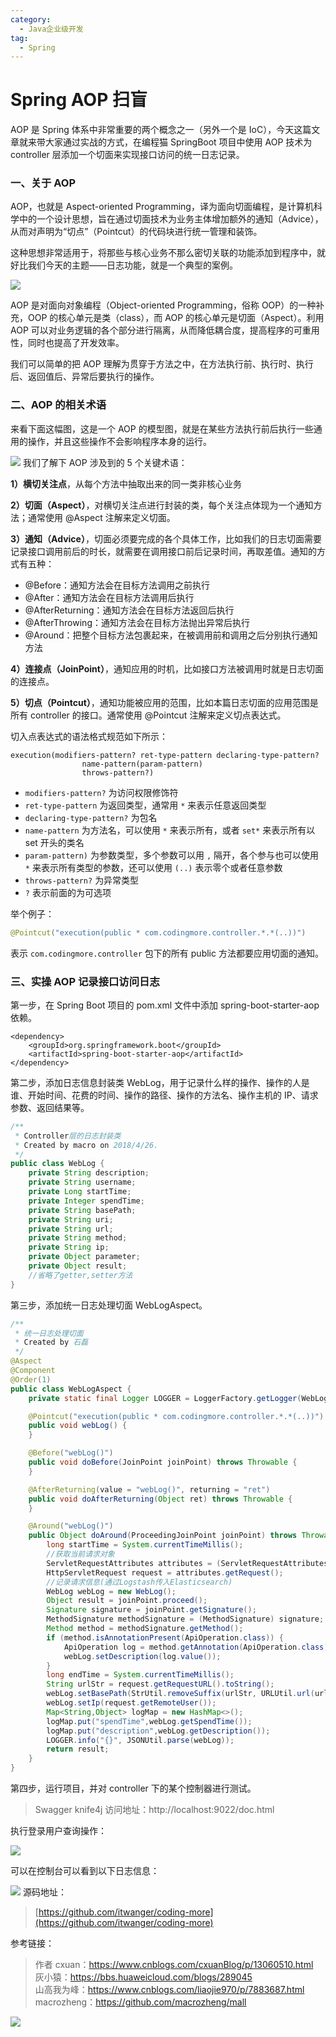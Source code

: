 ```yaml
---
category:
  - Java企业级开发
tag:
  - Spring
---
```


# Spring AOP 扫盲

AOP 是 Spring 体系中非常重要的两个概念之一（另外一个是 IoC），今天这篇文章就来带大家通过实战的方式，在编程猫 SpringBoot 项目中使用 AOP 技术为 controller 层添加一个切面来实现接口访问的统一日志记录。

### 一、关于 AOP

AOP，也就是 Aspect-oriented Programming，译为面向切面编程，是计算机科学中的一个设计思想，旨在通过切面技术为业务主体增加额外的通知（Advice），从而对声明为“切点”（Pointcut）的代码块进行统一管理和装饰。

这种思想非常适用于，将那些与核心业务不那么密切关联的功能添加到程序中，就好比我们今天的主题——日志功能，就是一个典型的案例。

![](http://cdn.tobebetterjavaer.com/tobebetterjavaer/images/springboot/aop-log-1.png)

AOP 是对面向对象编程（Object-oriented Programming，俗称 OOP）的一种补充，OOP 的核心单元是类（class），而 AOP 的核心单元是切面（Aspect）。利用 AOP 可以对业务逻辑的各个部分进行隔离，从而降低耦合度，提高程序的可重用性，同时也提高了开发效率。

我们可以简单的把 AOP 理解为贯穿于方法之中，在方法执行前、执行时、执行后、返回值后、异常后要执行的操作。

### 二、AOP 的相关术语

来看下面这幅图，这是一个 AOP 的模型图，就是在某些方法执行前后执行一些通用的操作，并且这些操作不会影响程序本身的运行。

![](http://cdn.tobebetterjavaer.com/tobebetterjavaer/images/springboot/aop-log-2.png)
我们了解下 AOP 涉及到的 5 个关键术语：

**1）横切关注点**，从每个方法中抽取出来的同一类非核心业务

**2）切面（Aspect）**，对横切关注点进行封装的类，每个关注点体现为一个通知方法；通常使用 @Aspect 注解来定义切面。

**3）通知（Advice）**，切面必须要完成的各个具体工作，比如我们的日志切面需要记录接口调用前后的时长，就需要在调用接口前后记录时间，再取差值。通知的方式有五种：

- @Before：通知方法会在目标方法调用之前执行
- @After：通知方法会在目标方法调用后执行
- @AfterReturning：通知方法会在目标方法返回后执行
- @AfterThrowing：通知方法会在目标方法抛出异常后执行
- @Around：把整个目标方法包裹起来，在被调用前和调用之后分别执行通知方法

**4）连接点（JoinPoint）**，通知应用的时机，比如接口方法被调用时就是日志切面的连接点。

**5）切点（Pointcut）**，通知功能被应用的范围，比如本篇日志切面的应用范围是所有 controller 的接口。通常使用 @Pointcut 注解来定义切点表达式。

切入点表达式的语法格式规范如下所示：

```
execution(modifiers-pattern? ret-type-pattern declaring-type-pattern?
				name-pattern(param-pattern)
                throws-pattern?)
```

- `modifiers-pattern?` 为访问权限修饰符
- `ret-type-pattern` 为返回类型，通常用 `*` 来表示任意返回类型
- `declaring-type-pattern?` 为包名
- `name-pattern` 为方法名，可以使用 `*` 来表示所有，或者 `set*` 来表示所有以 set 开头的类名
- `param-pattern)` 为参数类型，多个参数可以用 `,` 隔开，各个参与也可以使用 `*` 来表示所有类型的参数，还可以使用 `(..)` 表示零个或者任意参数
- `throws-pattern?` 为异常类型
- `?` 表示前面的为可选项

举个例子：

```java
@Pointcut("execution(public * com.codingmore.controller.*.*(..))")
```

 表示 `com.codingmore.controller` 包下的所有 public 方法都要应用切面的通知。



### 三、实操 AOP 记录接口访问日志

第一步，在 Spring Boot 项目的 pom.xml 文件中添加 spring-boot-starter-aop 依赖。

```
<dependency>
    <groupId>org.springframework.boot</groupId>
    <artifactId>spring-boot-starter-aop</artifactId>
</dependency>
```


第二步，添加日志信息封装类 WebLog，用于记录什么样的操作、操作的人是谁、开始时间、花费的时间、操作的路径、操作的方法名、操作主机的 IP、请求参数、返回结果等。

```java
/**
 * Controller层的日志封装类
 * Created by macro on 2018/4/26.
 */
public class WebLog {
    private String description;
    private String username;
    private Long startTime;
    private Integer spendTime;
    private String basePath;
    private String uri;
    private String url;
    private String method;
    private String ip;
    private Object parameter;
    private Object result;
    //省略了getter,setter方法
}
```

第三步，添加统一日志处理切面 WebLogAspect。

```java
/**
 * 统一日志处理切面
 * Created by 石磊
 */
@Aspect
@Component
@Order(1)
public class WebLogAspect {
    private static final Logger LOGGER = LoggerFactory.getLogger(WebLogAspect.class);

    @Pointcut("execution(public * com.codingmore.controller.*.*(..))")
    public void webLog() {
    }

    @Before("webLog()")
    public void doBefore(JoinPoint joinPoint) throws Throwable {
    }

    @AfterReturning(value = "webLog()", returning = "ret")
    public void doAfterReturning(Object ret) throws Throwable {
    }

    @Around("webLog()")
    public Object doAround(ProceedingJoinPoint joinPoint) throws Throwable {
        long startTime = System.currentTimeMillis();
        //获取当前请求对象
        ServletRequestAttributes attributes = (ServletRequestAttributes) RequestContextHolder.getRequestAttributes();
        HttpServletRequest request = attributes.getRequest();
        //记录请求信息(通过Logstash传入Elasticsearch)
        WebLog webLog = new WebLog();
        Object result = joinPoint.proceed();
        Signature signature = joinPoint.getSignature();
        MethodSignature methodSignature = (MethodSignature) signature;
        Method method = methodSignature.getMethod();
        if (method.isAnnotationPresent(ApiOperation.class)) {
            ApiOperation log = method.getAnnotation(ApiOperation.class);
            webLog.setDescription(log.value());
        }
        long endTime = System.currentTimeMillis();
        String urlStr = request.getRequestURL().toString();
        webLog.setBasePath(StrUtil.removeSuffix(urlStr, URLUtil.url(urlStr).getPath()));
        webLog.setIp(request.getRemoteUser());
        Map<String,Object> logMap = new HashMap<>();
        logMap.put("spendTime",webLog.getSpendTime());
        logMap.put("description",webLog.getDescription());
        LOGGER.info("{}", JSONUtil.parse(webLog));
        return result;
    }
}
```

第四步，运行项目，并对 controller 下的某个控制器进行测试。

>Swagger knife4j 访问地址：http://localhost:9022/doc.html

执行登录用户查询操作：

![](http://cdn.tobebetterjavaer.com/tobebetterjavaer/images/springboot/aop-log-3.png)

可以在控制台可以看到以下日志信息：

![](http://cdn.tobebetterjavaer.com/tobebetterjavaer/images/springboot/aop-log-4.png)
源码地址：

>[https://github.com/itwanger/coding-more](https://github.com/itwanger/coding-more)

参考链接：

>作者 cxuan：https://www.cnblogs.com/cxuanBlog/p/13060510.html<br>
>灰小猿：https://bbs.huaweicloud.com/blogs/289045<br>
>山高我为峰：https://www.cnblogs.com/liaojie970/p/7883687.html<br>
>macrozheng：https://github.com/macrozheng/mall


![](http://cdn.tobebetterjavaer.com/tobebetterjavaer/images/xingbiaogongzhonghao.png)